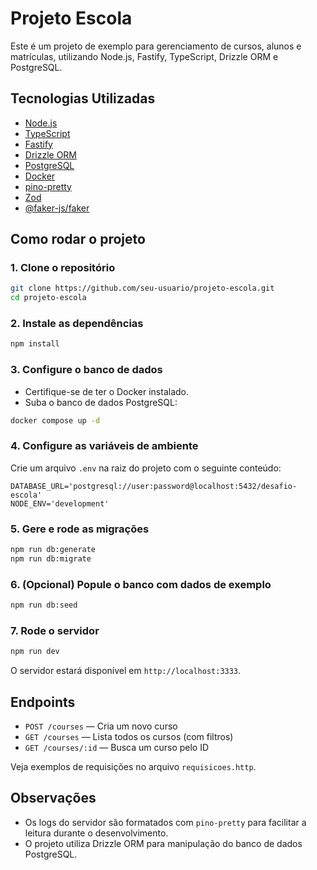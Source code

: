# Projeto Escola

Este é um projeto de exemplo para gerenciamento de cursos, alunos e matrículas, utilizando Node.js, Fastify, TypeScript, Drizzle ORM e PostgreSQL.

## Tecnologias Utilizadas

- [Node.js](https://nodejs.org/)
- [TypeScript](https://www.typescriptlang.org/)
- [Fastify](https://www.fastify.io/)
- [Drizzle ORM](https://orm.drizzle.team/)
- [PostgreSQL](https://www.postgresql.org/)
- [Docker](https://www.docker.com/)
- [pino-pretty](https://github.com/pinojs/pino-pretty)
- [Zod](https://zod.dev/)
- [@faker-js/faker](https://fakerjs.dev/)

## Como rodar o projeto

### 1. Clone o repositório

```sh
git clone https://github.com/seu-usuario/projeto-escola.git
cd projeto-escola
```

### 2. Instale as dependências

```sh
npm install
```

### 3. Configure o banco de dados

- Certifique-se de ter o Docker instalado.
- Suba o banco de dados PostgreSQL:

```sh
docker compose up -d
```

### 4. Configure as variáveis de ambiente

Crie um arquivo `.env` na raiz do projeto com o seguinte conteúdo:

```
DATABASE_URL='postgresql://user:password@localhost:5432/desafio-escola'
NODE_ENV='development'
```

### 5. Gere e rode as migrações

```sh
npm run db:generate
npm run db:migrate
```

### 6. (Opcional) Popule o banco com dados de exemplo

```sh
npm run db:seed
```

### 7. Rode o servidor

```sh
npm run dev
```

O servidor estará disponível em `http://localhost:3333`.

## Endpoints

- `POST /courses` — Cria um novo curso
- `GET /courses` — Lista todos os cursos (com filtros)
- `GET /courses/:id` — Busca um curso pelo ID

Veja exemplos de requisições no arquivo `requisicoes.http`.

## Observações

- Os logs do servidor são formatados com `pino-pretty` para facilitar a leitura durante o desenvolvimento.
- O projeto utiliza Drizzle ORM para manipulação do banco de dados PostgreSQL.
